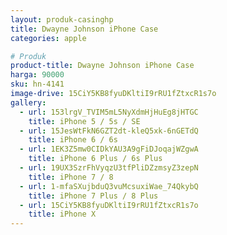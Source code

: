 ```yaml
---
layout: produk-casinghp
title: Dwayne Johnson iPhone Case
categories: apple

# Produk
product-title: Dwayne Johnson iPhone Case
harga: 90000
sku: hn-4141
image-drive: 15CiY5KB8fyuDKltiI9rRU1fZtxcR1s7o
gallery:
  - url: 153lrgV_TVIM5mL5NyXdmHjHuEg8jHTGC
    title: iPhone 5 / 5s / SE
  - url: 15JesWtFkN6GZT2dt-kleQ5xk-6nGETdQ
    title: iPhone 6 / 6s
  - url: 1EK3Z5mw0CIDkYAU3A9gFiDJoqajWZgwA
    title: iPhone 6 Plus / 6s Plus
  - url: 19UX3SzrFhVyqzU3tfPliDZzmsyZ3zepN
    title: iPhone 7 / 8
  - url: 1-mfaSXujbduQ3vuMcsuxiWae_74QkybQ
    title: iPhone 7 Plus / 8 Plus
  - url: 15CiY5KB8fyuDKltiI9rRU1fZtxcR1s7o
    title: iPhone X
---
```

